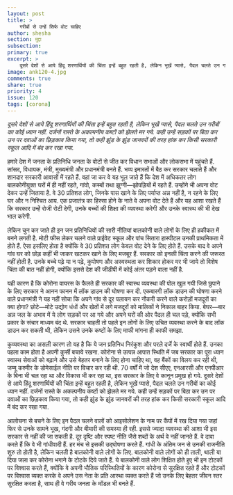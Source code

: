 ```yaml
---
layout: post
title: >
    गरीबों से उन्हें सिर्फ वोट चाहिए
author: shesha
section: मुद्दा
subsection:
primary: true
excerpt: >
    दूसरे देशों से आये हिंदू शरणार्थियों की चिंता इन्हें बहुत रहती है, लेकिन भूखें प्यासे, पैदल चलते उन गरीबों का कोई ध्यान नहीं. दर्जनों रास्ते के अकल्पनीय कष्टों को झेलते मर गये. कही उन्हें सड़कों पर बिठा कर उन पर दवाओं का छिड़काव किया गया, तो कही झुंड के झुंड जानवरों की तरह हांक कर किसी सरकारी स्कूल आदि में बंद कर रखा गया.
image: ank120-4.jpg
comments: true
share: true
priority: 4
issue: 120
tags: [corona]
---
```

*दूसरे देशों से आये हिंदू शरणार्थियों की चिंता इन्हें बहुत रहती है, लेकिन भूखें प्यासे, पैदल चलते उन गरीबों का कोई ध्यान नहीं. दर्जनों रास्ते के अकल्पनीय कष्टों को झेलते मर गये. कही उन्हें सड़कों पर बिठा कर उन पर दवाओं का छिड़काव किया गया, तो कही झुंड के झुंड जानवरों की तरह हांक कर किसी सरकारी स्कूल आदि में बंद कर रखा गया.*

हमारे देश में जनता के प्रतिनिधि जनता के वोटों से जीत कर विधान सभाओं और लोकसभा में पहुंचते हैं. सांसद, विधायक, मंत्री, मुख्यमंत्री और प्रधानमंत्री बनते हैं. भव्य इमारतों में बैठ कर सरकार चलाते हैं और शानदार सरकारी आवासों में रहते हैं. वहां जा कर वे यह भूल जाते हैं कि देश में अधिकतर लोग बालकोनीयुक्त घरों में ही नहीं रहते, गांवो, कस्बों तथा झुग्गी—झोपड़ियों में रहते हैं. उन्होंने भी अपना वोट देकर उन्हें जिताया है. वे 30 प्रतिशत लोग, जिनके पास खाने के लिए पर्याप्त अन्न नहीं है, न रहने के लिए घर और न निश्चित आय. एक प्रजातंत्र का हिस्सा होने के नाते वे अपना वोट देते हैं और यह आशा रखते हैं कि सरकार उन्हें रोजी रोटी देगी, उनके बच्चों की शिक्षा की व्यवस्था करेगी और उनके स्वास्थ की भी देख भाल करेगी.

लेकिन चुन कर जाते ही इन जन प्रतिनिधियों की सारी नीतियां बालकोनी वाले लोगों के लिए ही हकीकत में बनने लगती है. मोटी फीस लेकर चलने वाले प्राईवेट स्कूल और पांच सितारा हास्पीटल उनकी प्राथमिकता में होते हैं. ऐसा इसलिए होता है क्योंकि वे 30 प्रतिशत लोग केवल वोट देने के लिए होते हैं. उसके बाद वे अपने गांव घर को छोड़ कहीं भी जाकर खटकर खाने के लिए मजबूर हैं. सरकार को इनकी चिंता करने की जरूरत नहीं होती है. उनके बच्चे पढ़े या न पढ़े, कुपोषण और अस्वस्थता कर शिकार होकर मर भी जाये तो विशेष चिंता की बात नहीं होगी, क्योंकि इससे देश की जीडीपी में कोई अंतर पड़ने वाला नहीं है.

यही कारण है कि कोरोना वायरस के फैलते ही सरकार की स्वास्थ व्यवस्था की पोल खुल गयी जिसे छुपाने के लिए सरकार ने आनन फानन में लॉक डाउन की घोषणा कर दी. एकबारगी लॉक डाउन की घोषणा करने वाले प्रधानमंत्री ने यह नहीं सोचा कि अपने गांव से दूर पलायन कर नौकरी करने वाले करोड़ों मजदूरों का क्या होगा? छोटे—मोटे उद्योग धंधों और खेतों में लगे मजदूरों को मालिकों ने निकाल बाहर किया. बेघर—बार अन्न जल के अभाव में ये लोग सड़कों पर आ गये और अपने घरों की ओर पैदल ही चल पड़े, क्योंकि सभी प्रकार के संचार माध्यम बंद थे. सरकार चाहती तो पहले इन लोगों के लिए उचित व्यवस्था करने के बाद लॉक डाउन कर सकती थी, लेकिन उसने उनके कष्टों के लिए माफी मांगना ही काफी समझा.

कुव्यवस्था का असली कारण तो यह है कि ये जन प्रतिनिध निरंकुश और परले दर्जे के स्वार्थी होते हैं. उनका पहला काम होता है अपनी कुर्सी बचाये रखना. कोरोना से उत्पन्न आपात स्थिति में जब सरकार का पूरा ध्यान स्वास्थ सेवाओं को बढ़ाने और उसे बेहतर बनाने के लिए होना चाहिए था, वह बैंकों का विलय कर रही थी, जम्मू कश्मीर के डोमेसाईल नीति पर विचार कर रही थी. 70 वर्षों में जो देश सीएए, एनआरसी और एनपीआर के बिना भी चल रहा था और विकास भी कर रहा था, इस सरकार के लिए वे कानून प्रमुख हो गये. दूसरे देशों से आये हिंदू शरणार्थियों की चिंता इन्हें बहुत रहती है, लेकिन भूखें प्यासे, पैदल चलते उन गरीबों का कोई ध्यान नहीं. दर्जनों रास्ते के अकल्पनीय कष्टों को झेलते मर गये. कही उन्हें सड़कों पर बिठा कर उन पर दवाओं का छिड़काव किया गया, तो कही झुंड के झुंड जानवरों की तरह हांक कर किसी सरकारी स्कूल आदि में बंद कर रखा गया.  

आलोचना से बचने के लिए इन पैदल चलने वालों को आइसोलेशन के नाम पर कैंपों में रख दिया गया जहां फिर से उनके सामने भूख, गंदगी और बीमारी की समस्या ही रही. इससे ज्यादा व्यवस्था की आशा भी इस सरकार से नहीं की जा सकती है. दूर दृष्टि और स्पष्ट नीति जैसे शब्दों के अर्थ वे नहीं जानते हैं. वे दावा करते हैं कि वे भी गांधीवादी हैं. हर मंच से इसकी उद्घोषणा करते हैं. गांधी के अंतिम जन से उनकी राजनीति शुरु तो होती है, लेकिन चलती है बालकोनी वाले लोगों के लिए. बालकोनी वाले लोगों को ही ताली, थाली या दिया जला कर कोरोना भगाने के टोटके दिये जाते हैं. ये बालकोनी वाले लोग शिक्षित होते हुए भी इन टोटकों पर विश्वास करते हैं, क्योंकि वे अपनी भौतिक परिस्थितियों के कारण कोरोना से सुरक्षित रहते हैं और टोटकों पर विश्वास व्यक्त करके वे अपने उस नेता के प्रति आस्था व्यक्त करते हैं जो उनके लिए बेहतर जीवन स्तर सुरक्षित करता है, साथ ही वे गरीब जनता के मॉडल भी बनते हैं.
